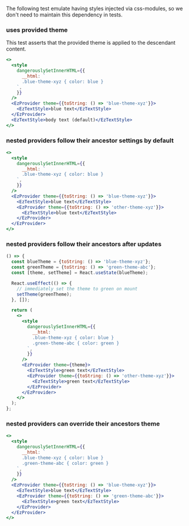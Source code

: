 The following test emulate having styles injected via css-modules, so we don't need to maintain this dependency in tests.

### uses provided theme

This test asserts that the provided theme is applied to the descendant content.

```jsx
<>
  <style
    dangerouslySetInnerHTML={{
      __html: `
      .blue-theme-xyz { color: blue }
    `,
    }}
  />
  <EzProvider theme={{toString: () => 'blue-theme-xyz'}}>
    <EzTextStyle>blue text</EzTextStyle>
  </EzProvider>
  <EzTextStyle>body text (default)</EzTextStyle>
</>
```

### nested providers follow their ancestor settings by default

```jsx
<>
  <style
    dangerouslySetInnerHTML={{
      __html: `
      .blue-theme-xyz { color: blue }
    `,
    }}
  />
  <EzProvider theme={{toString: () => 'blue-theme-xyz'}}>
    <EzTextStyle>blue text</EzTextStyle>
    <EzProvider theme={{toString: () => 'other-theme-xyz'}}>
      <EzTextStyle>blue text</EzTextStyle>
    </EzProvider>
  </EzProvider>
</>
```

### nested providers follow their ancestors after updates

```jsx
() => {
  const blueTheme = {toString: () => 'blue-theme-xyz'};
  const greenTheme = {toString: () => 'green-theme-abc'};
  const [theme, setTheme] = React.useState(blueTheme);

  React.useEffect(() => {
    // immediately set the theme to green on mount
    setTheme(greenTheme);
  }, []);

  return (
    <>
      <style
        dangerouslySetInnerHTML={{
          __html: `
          .blue-theme-xyz { color: blue }
          .green-theme-abc { color: green }
        `,
        }}
      />
      <EzProvider theme={theme}>
        <EzTextStyle>green text</EzTextStyle>
        <EzProvider theme={{toString: () => 'other-theme-xyz'}}>
          <EzTextStyle>green text</EzTextStyle>
        </EzProvider>
      </EzProvider>
    </>
  );
};
```

### nested providers can override their ancestors theme

```jsx
<>
  <style
    dangerouslySetInnerHTML={{
      __html: `
      .blue-theme-xyz { color: blue }
      .green-theme-abc { color: green }
    `,
    }}
  />
  <EzProvider theme={{toString: () => 'blue-theme-xyz'}}>
    <EzTextStyle>blue text</EzTextStyle>
    <EzProvider theme={{toString: () => 'green-theme-abc'}}>
      <EzTextStyle>green text</EzTextStyle>
    </EzProvider>
  </EzProvider>
</>
```
